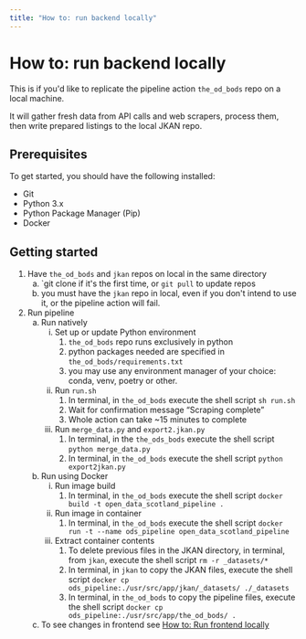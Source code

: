 ```yaml
---
title: "How to: run backend locally"
---
```


<!-- markdownlint-disable MD033 -->

# How to: run backend locally

This is if you'd like to replicate the pipeline action `the_od_bods` repo on a local machine.

It will gather fresh data from API calls and web scrapers, process them, then write prepared listings to the local JKAN repo.

## Prerequisites

To get started, you should have the following installed:

- Git
- Python 3.x
- Python Package Manager (Pip)
- Docker

## Getting started

<ol style="list-style-type: decimal;margin-left:8px;">
    <li>Have <code>the_od_bods</code> and <code>jkan</code> repos on local in the same directory<ol style="list-style-type: lower-alpha;">
            <li>`git clone</code> if it&apos;s the first time, or <code>git pull</code> to update repos</li>
            <li>you must have the <code>jkan</code> repo in local, even if you don&apos;t intend to use it, or the pipeline action will fail.</li>
        </ol>
    </li>
    <li>Run pipeline<ol style="list-style-type: lower-alpha;">
            <li>Run natively<ol style="list-style-type: lower-roman;">
                    <li>Set up or update Python environment<ol style="list-style-type: decimal;">
                            <li><code>the_od_bods</code> repo runs exclusively in python</li>
                            <li>python packages needed are specified in <code>the_od_bods/requirements.txt</code></li>
                            <li>you may use any environment manager of your choice: conda, venv, poetry or other.</li>
                        </ol>
                    </li>
                    <li>Run <code>run.sh</code><ol style="list-style-type: decimal;">
                            <li>In terminal, in <code>the_od_bods</code> execute the shell script <code>sh run.sh</code></li>
                            <li>Wait for confirmation message &ldquo;Scraping complete&rdquo;</li>
                            <li>Whole action can take ~15 minutes to complete</li>
                        </ol>
                    </li>
                    <li>Run <code>merge_data.py</code> and <code>export2.jkan.py</code><ol style="list-style-type: decimal;">
                            <li>In terminal, in the <code>the_ods_bods</code> execute the shell script <code>python merge_data.py</code></li>
                            <li>In terminal, in <code>the_od_bods</code> execute the shell script <code>python export2jkan.py</code></li>
                        </ol>
                    </li>
                </ol>
            </li>
            <li>Run using Docker<ol style="list-style-type: lower-roman;">
                    <li>Run image build
                        <ol>
                            <li>In terminal, in <code>the_od_bods</code> execute the shell script <code>docker build -t open_data_scotland_pipeline .</code></li>
                        </ol>
                    </li>
                    <li>Run image in container
                        <ol>
                            <li>In terminal, in <code>the_od_bods</code> execute the shell script <code>docker run -t --name ods_pipeline open_data_scotland_pipeline</code></li>
                        </ol>
                    </li>
                    <li>Extract container contents
                        <ol>
                            <li>To delete previous files in the JKAN directory, in terminal, from <code>jkan</code>, execute the shell script <code>rm -r _datasets/*</code></li>
                            <li>In terminal, in <code>jkan</code> to copy the JKAN files, execute the shell script <code>docker cp ods_pipeline:./usr/src/app/jkan/_datasets/ ./_datasets</code></li>
                            <li>In terminal, in <code>the_od_bods</code> to copy the pipeline files, execute the shell script <code>docker cp ods_pipeline:./usr/src/app/the_od_bods/ .</code></li>
                        </ol>
                    </li>
                </ol>
            </li>
            <li>
                To see changes in frontend see <a href="../how-to-run-frontend-locally">How to: Run frontend locally</a>
            </li>
        </ol>
    </li>
</ol>

